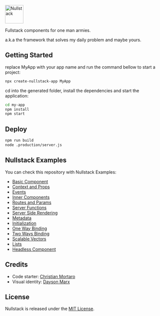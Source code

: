 <img src='https://raw.githubusercontent.com/nullstack/nullstack/master/nullstack.png' height='60' alt='Nullstack'>

Fullstack components for one man armies.

a.k.a the framework that solves my daily problem and maybe yours.

## Getting Started

replace MyApp with your app name and run the command bellow to start a project: 

```sh
npx create-nullstack-app MyApp
```

cd into the generated folder, install the dependencies and start the application:

```sh
cd my-app
npm install
npm start
```

## Deploy

```sh
npm run build
node .production/server.js
```

## Nullstack Examples

You can check this repository with Nullstack Examples:

* [Basic Component](https://github.com/nullstack/nullstack-examples/blob/master/src/01_BasicComponent.js)
* [Context and Props](https://github.com/nullstack/nullstack-examples/blob/master/src/02_ContextAndProps.js)
* [Events](https://github.com/nullstack/nullstack-examples/blob/master/src/03_Events.js)
* [Inner Components](https://github.com/nullstack/nullstack-examples/blob/master/src/04_InnerComponents.js)
* [Routes and Params](https://github.com/nullstack/nullstack-examples/blob/master/src/05_RoutesAndParams.js)
* [Server Functions](https://github.com/nullstack/nullstack-examples/blob/master/src/06_ServerFunctions.js)
* [Server Side Rendering](https://github.com/nullstack/nullstack-examples/blob/master/src/07_ServerSideRendering.js)
* [Metadata](https://github.com/nullstack/nullstack-examples/blob/master/src/08_Metadata.js)
* [Initialization](https://github.com/nullstack/nullstack-examples/blob/master/src/09_Initialization.js)
* [One Way Binding](https://github.com/nullstack/nullstack-examples/blob/master/src/10_OneWayBinding.js)
* [Two Ways Binding](https://github.com/nullstack/nullstack-examples/blob/master/src/11_TwoWaysBinding.js)
* [Scalable Vectors](https://github.com/nullstack/nullstack-examples/blob/master/src/12_ScalableVectors.js)
* [Lists](https://github.com/nullstack/nullstack-examples/blob/master/src/13_Lists.js)
* [Headless Component](https://github.com/nullstack/nullstack-examples/blob/master/src/14_HeadlessComponent.js)

## Credits

* Code starter: [Christian Mortaro](https://github.com/Mortaro)
* Visual identity: [Dayson Marx](https://www.instagram.com/daysonmarx)

## License

Nullstack is released under the [MIT License](https://opensource.org/licenses/MIT).
